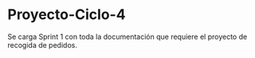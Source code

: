 # Proyecto-Ciclo-4 
Se carga Sprint 1 con toda la documentación que requiere el proyecto de recogida de pedidos.
